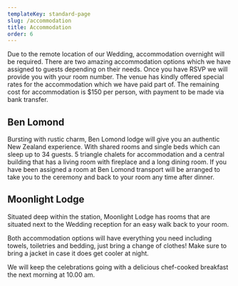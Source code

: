```yaml
---
templateKey: standard-page
slug: /accommodation
title: Accommodation
order: 6
---
```

Due to the remote location of our Wedding, accommodation overnight will be required. There are two amazing accommodation options which we have assigned to guests depending on their needs. Once you have RSVP we will provide you with your room number. The venue has kindly offered special rates for the accommodation which we have paid part of. The remaining cost for accommodation is $150 per person, with payment to be made via bank transfer.

## Ben Lomond

Bursting with rustic charm, Ben Lomond lodge will give you an authentic New Zealand experience. With shared rooms and single beds which can sleep up to 34 guests. 5 triangle chalets for accommodation and a central building that has a living room with fireplace and a long dining room. If you have been assigned a room at Ben Lomond transport will be arranged to take you to the ceremony and back to your room any time after dinner.

## Moonlight Lodge

Situated deep within the station, Moonlight Lodge has rooms that are situated next to the Wedding reception for an easy walk back to your room.

Both accommodation options will have everything you need including towels, toiletries and bedding, just bring a change of clothes! Make sure to bring a jacket in case it does get cooler at night.

We will keep the celebrations going with a delicious chef-cooked breakfast the next morning at 10.00 am.